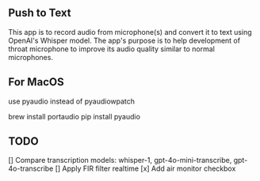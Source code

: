 ## Push to Text

This app is to record audio from microphone(s) and convert it to text using OpenAI's Whisper model. The app's purpose is to help development of throat microphone to improve its audio quality similar to normal microphones.

## For MacOS

use pyaudio instead of pyaudiowpatch

brew install portaudio
pip install pyaudio

## TODO

[] Compare transcription models: whisper-1, gpt-4o-mini-transcribe, gpt-4o-transcribe
[] Apply FIR filter realtime
[x] Add air monitor checkbox